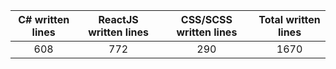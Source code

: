 
| C# written lines | ReactJS written lines | CSS/SCSS written lines | Total written lines | 
| :---: | :---: | :---: | :---: | 
| 608 | 772 | 290 | 1670|